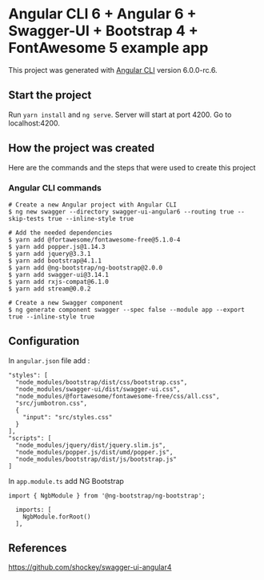 # Angular CLI 6 + Angular 6 + Swagger-UI + Bootstrap 4 + FontAwesome 5 example app

This project was generated with [Angular CLI](https://github.com/angular/angular-cli) version 6.0.0-rc.6.

## Start the project

Run `yarn install` and `ng serve`. Server will start at port 4200. Go to localhost:4200.

## How the project was created

Here are the commands and the steps that were used to create this project 

### Angular CLI commands

```
# Create a new Angular project with Angular CLI
$ ng new swagger --directory swagger-ui-angular6 --routing true --skip-tests true --inline-style true

# Add the needed dependencies
$ yarn add @fortawesome/fontawesome-free@5.1.0-4
$ yarn add popper.js@1.14.3
$ yarn add jquery@3.3.1
$ yarn add bootstrap@4.1.1
$ yarn add @ng-bootstrap/ng-bootstrap@2.0.0
$ yarn add swagger-ui@3.14.1
$ yarn add rxjs-compat@6.1.0
$ yarn add stream@0.0.2

# Create a new Swagger component
$ ng generate component swagger --spec false --module app --export true --inline-style true
```

## Configuration

In `angular.json` file add :

```
"styles": [
  "node_modules/bootstrap/dist/css/bootstrap.css",
  "node_modules/swagger-ui/dist/swagger-ui.css",
  "node_modules/@fortawesome/fontawesome-free/css/all.css",
  "src/jumbotron.css",
  {
    "input": "src/styles.css"
  }
],
"scripts": [
  "node_modules/jquery/dist/jquery.slim.js",
  "node_modules/popper.js/dist/umd/popper.js",
  "node_modules/bootstrap/dist/js/bootstrap.js"
]
```

In `app.module.ts` add NG Bootstrap

```
import { NgbModule } from '@ng-bootstrap/ng-bootstrap';

  imports: [
    NgbModule.forRoot()
  ],
```

## References

https://github.com/shockey/swagger-ui-angular4

